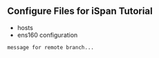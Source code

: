 ## Configure Files for iSpan Tutorial
- hosts
- ens160 configuration

```
message for remote branch...
```
